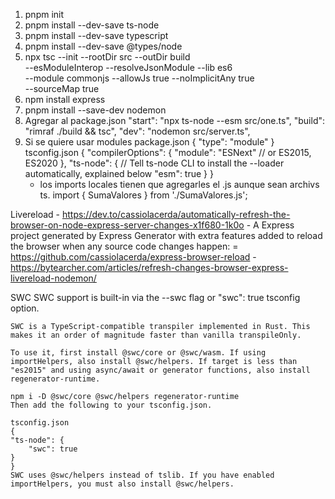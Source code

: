1. pnpm init
2. pnpm install --dev-save ts-node
3. pnpm install --dev-save typescript
4. pnpm install --dev-save @types/node
5. npx tsc --init --rootDir src --outDir build \
        --esModuleInterop --resolveJsonModule --lib es6 \
        --module commonjs --allowJs true --noImplicitAny true \
        --sourceMap true
6. npm install express
7. pnpm install --save-dev nodemon
8. Agregar al package.json 
    "start": "npx ts-node --esm src/one.ts",
    "build": "rimraf ./build && tsc",
    "dev": "nodemon src/server.ts",
9. Si se quiere usar modules
    package.json
    {
    "type": "module"
    }
    tsconfig.json
    {
        "compilerOptions": {
            "module": "ESNext" // or ES2015, ES2020
        },
        "ts-node": {
            // Tell ts-node CLI to install the --loader automatically, explained below
            "esm": true
        }
    }
    - los imports locales tienen que agregarles el .js aunque sean archivs ts.
        import { SumaValores } from './SumaValores.js';

Livereload
    - https://dev.to/cassiolacerda/automatically-refresh-the-browser-on-node-express-server-changes-x1f680-1k0o
    - A Express project generated by Express Generator with extra features added to reload the browser when any source code changes happen: 
        = https://github.com/cassiolacerda/express-browser-reload
    - https://bytearcher.com/articles/refresh-changes-browser-express-livereload-nodemon/

SWC
    SWC support is built-in via the --swc flag or "swc": true tsconfig option.

    SWC is a TypeScript-compatible transpiler implemented in Rust. This makes it an order of magnitude faster than vanilla transpileOnly.

    To use it, first install @swc/core or @swc/wasm. If using importHelpers, also install @swc/helpers. If target is less than "es2015" and using async/await or generator functions, also install regenerator-runtime.

    npm i -D @swc/core @swc/helpers regenerator-runtime
    Then add the following to your tsconfig.json.

    tsconfig.json
    {
    "ts-node": {
        "swc": true
    }
    }
    SWC uses @swc/helpers instead of tslib. If you have enabled importHelpers, you must also install @swc/helpers.


